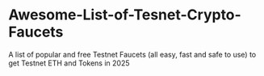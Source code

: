# Awesome-List-of-Tesnet-Crypto-Faucets
A list of popular and free Testnet Faucets (all easy, fast and safe to use) to get Testnet ETH and Tokens in 2025 
